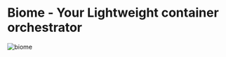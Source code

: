 # Biome - Your Lightweight container orchestrator
![biome](https://github.com/Sanniv2002/Biome/assets/100380315/2545aff1-b965-4721-854a-5614eaffd092)

